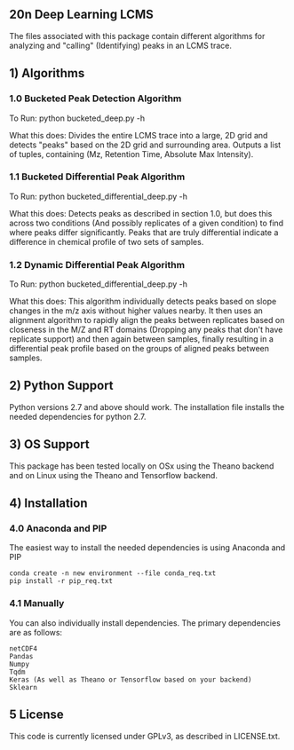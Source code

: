 ## 20n Deep Learning LCMS

The files associated with this package contain different algorithms for analyzing and "calling"
(Identifying) peaks in an LCMS trace.

## 1) Algorithms
### 1.0 Bucketed Peak Detection Algorithm
To Run: python bucketed_deep.py -h

What this does: Divides the entire LCMS trace into a large, 2D grid and
detects "peaks" based on the 2D grid and surrounding area.
Outputs a list of tuples, containing (Mz, Retention Time, Absolute Max Intensity).

### 1.1 Bucketed Differential Peak Algorithm
To Run: python bucketed_differential_deep.py -h

What this does: Detects peaks as described in section 1.0, but does this across two conditions
(And possibly replicates of a given condition) to find where peaks differ significantly.
Peaks that are truly differential indicate a difference in chemical profile of two sets of samples.

### 1.2 Dynamic Differential Peak Algorithm
To Run: python bucketed_differential_deep.py -h

What this does: This algorithm individually detects peaks based on slope changes in the m/z axis without
higher values nearby.  It then uses an alignment algorithm to rapidly align the peaks between replicates
based on closeness in the M/Z and RT domains (Dropping any peaks that don't have replicate support) and then again
between samples, finally resulting in a differential peak profile based on the groups of aligned peaks between samples.

## 2) Python Support
Python versions 2.7 and above should work.  The installation file installs the needed dependencies for python 2.7.

## 3) OS Support
This package has been tested locally on OSx using the Theano backend and on Linux using the Theano and Tensorflow backend.

## 4) Installation

### 4.0 Anaconda and PIP
The easiest way to install the needed dependencies is using Anaconda and PIP
```SHELL
conda create -n new environment --file conda_req.txt
pip install -r pip_req.txt
```


### 4.1 Manually
You can also individually install dependencies.  The primary dependencies are as follows:
```
netCDF4
Pandas
Numpy
Tqdm
Keras (As well as Theano or Tensorflow based on your backend)
Sklearn
```

## 5 License
This code is currently licensed under GPLv3, as described in LICENSE.txt.